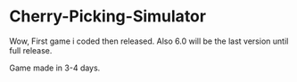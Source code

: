 # Cherry-Picking-Simulator
Wow, First game i coded then released. Also 6.0 will be the last version until full release.

Game made in 3-4 days.
